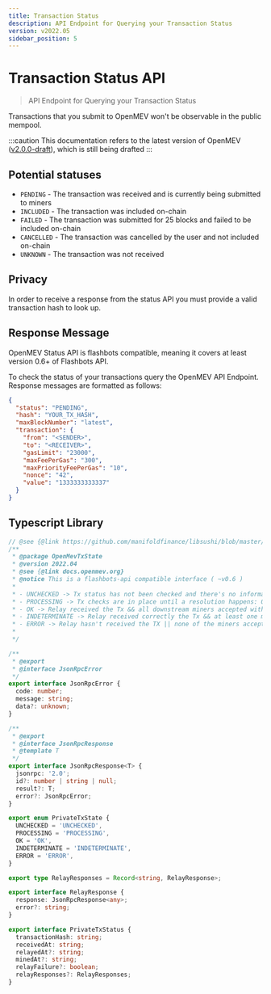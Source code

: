 ```yaml
---
title: Transaction Status
description: API Endpoint for Querying your Transaction Status
version: v2022.05
sidebar_position: 5
---
```


# Transaction Status API

> API Endpoint for Querying your Transaction Status

Transactions that you submit to OpenMEV won't be observable in the public mempool.

<!-- prettier-ignore -->
:::caution 
This documentation refers to the latest version of OpenMEV ([v2.0.0-draft](#)), which is still being drafted 
:::

## Potential statuses

- `PENDING` - The transaction was received and is currently being submitted to miners
- `INCLUDED` - The transaction was included on-chain
- `FAILED` - The transaction was submitted for 25 blocks and failed to be included on-chain
- `CANCELLED` - The transaction was cancelled by the user and not included on-chain
- `UNKNOWN` - The transaction was not received

## Privacy

In order to receive a response from the status API you must provide a valid transaction hash to look up.

## Response Message

OpenMEV Status API is flashbots compatible, meaning it covers at least version 0.6+ of Flashbots API.

To check the status of your transactions query the OpenMEV API Endpoint. Response messages are formatted as follows:

```json
{
  "status": "PENDING",
  "hash": "YOUR_TX_HASH",
  "maxBlockNumber": "latest",
  "transaction": {
    "from": "<SENDER>",
    "to": "<RECEIVER>",
    "gasLimit": "23000",
    "maxFeePerGas": "300",
    "maxPriorityFeePerGas": "10",
    "nonce": "42",
    "value": "1333333333337"
  }
}
```

## Typescript Library

```ts twoslash
// @see {@link https://github.com/manifoldfinance/libsushi/blob/master/src/SushiGuard/index.ts}
/**
 * @package OpenMevTxState
 * @version 2022.04
 * @see {@link docs.openmev.org}
 * @notice This is a flashbots-api compatible interface ( ~v0.6 )
 *
 * - UNCHECKED -> Tx status has not been checked and there's no information about it.
 * - PROCESSING -> Tx checks are in place until a resolution happens: OK, INDETERMINATE, ERROR.
 * - OK -> Relay received the Tx && all downstream miners accepted without complains && tx mined successfully
 * - INDETERMINATE -> Relay received correctly the Tx && at least one miner accepted the TX && TX potentially mineable
 * - ERROR -> Relay hasn't received the TX || none of the miners accepted the Tx || Tx was not mined successfully
 *
 */

/**
 * @export
 * @interface JsonRpcError
 */
export interface JsonRpcError {
  code: number;
  message: string;
  data?: unknown;
}

/**
 * @export
 * @interface JsonRpcResponse
 * @template T
 */
export interface JsonRpcResponse<T> {
  jsonrpc: '2.0';
  id?: number | string | null;
  result?: T;
  error?: JsonRpcError;
}

export enum PrivateTxState {
  UNCHECKED = 'UNCHECKED',
  PROCESSING = 'PROCESSING',
  OK = 'OK',
  INDETERMINATE = 'INDETERMINATE',
  ERROR = 'ERROR',
}

export type RelayResponses = Record<string, RelayResponse>;

export interface RelayResponse {
  response: JsonRpcResponse<any>;
  error?: string;
}

export interface PrivateTxStatus {
  transactionHash: string;
  receivedAt: string;
  relayedAt?: string;
  minedAt?: string;
  relayFailure?: boolean;
  relayResponses?: RelayResponses;
}
```


